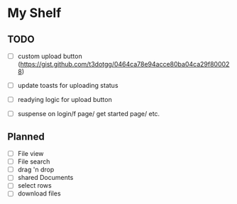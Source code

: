 # My Shelf

## TODO
- [ ] custom upload button (https://gist.github.com/t3dotgg/0464ca78e94acce80ba04ca29f800028)
- [ ] update toasts for uploading status
- [ ] readying logic for upload button
- [ ] suspense on login/f page/ get started page/ etc. 


## Planned
- [ ] File view
- [ ] File search
- [ ] drag 'n drop
- [ ] shared Documents
- [ ] select rows
- [ ] download files